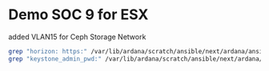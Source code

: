 # Demo SOC 9 for ESX

added VLAN15 for Ceph Storage Network
```bash grep "opsconsole: https:" /var/lib/ardana/scratch/ansible/next/ardana/ansible/group_vars/all 
grep "horizon: https:" /var/lib/ardana/scratch/ansible/next/ardana/ansible/group_vars/all 
grep "keystone_admin_pwd:" /var/lib/ardana/scratch/ansible/next/ardana/ansible/group_vars/entry-scale-kvm-control-plane-1```
